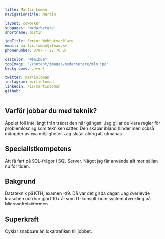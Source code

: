 ```yaml
---
title: Martin Loman
navigationTitle: Martin

layout: coworker
subpages: 'medarbetare'
shortname: martin

jobTitle: Senior Webbutvecklare
email: martin.loman@iteam.se
phonenumber: 0707 - 22 70 24

cssColor: "#ba1b0a"
topImage: "/content/images/medarbetare/mln.jpg"
background: invert

twitter: martinloman
instagram: martinloman
linkedin: /in/martinloman
github:
---
```


## Varför jobbar du med teknik?
Äpplet föll inte långt från trädet den här gången. Jag gillar de klara regler för problemlösning som tekniken sätter. Den skapar ibland hinder men också mängder av nya möjligheter. Jag slutar aldrig att utmanas.

## Specialistkompetens
Att få fart på SQL-frågor i SQL Server. Något jag får använda allt mer sällan nu för tiden.

## Bakgrund
Datateknik på KTH, examen -99. Då var det glada dagar. Jag överlevde kraschen och har gjort 10+ år som IT-konsult inom systemutveckling på Microsoftplattformen.

## Superkraft
Cyklar snabbare än lokaltrafiken till jobbet.
